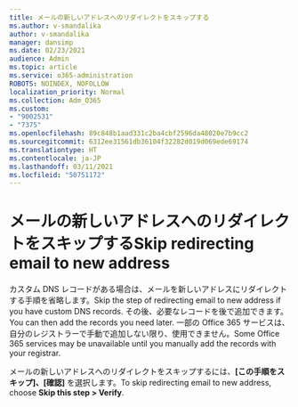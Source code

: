 ```yaml
---
title: メールの新しいアドレスへのリダイレクトをスキップする
ms.author: v-smandalika
author: v-smandalika
manager: dansimp
ms.date: 02/23/2021
audience: Admin
ms.topic: article
ms.service: o365-administration
ROBOTS: NOINDEX, NOFOLLOW
localization_priority: Normal
ms.collection: Adm_O365
ms.custom:
- "9002531"
- "7375"
ms.openlocfilehash: 89c848b1aad331c2ba4cbf2596da48020e7b9cc2
ms.sourcegitcommit: 6312ee31561db36104f32282d019d069ede69174
ms.translationtype: HT
ms.contentlocale: ja-JP
ms.lasthandoff: 03/11/2021
ms.locfileid: "50751172"
---
```

# <a name="skip-redirecting-email-to-new-address"></a><span data-ttu-id="f7d2f-102">メールの新しいアドレスへのリダイレクトをスキップする</span><span class="sxs-lookup"><span data-stu-id="f7d2f-102">Skip redirecting email to new address</span></span>

<span data-ttu-id="f7d2f-103">カスタム DNS レコードがある場合は、メールを新しいアドレスにリダイレクトする手順を省略します。</span><span class="sxs-lookup"><span data-stu-id="f7d2f-103">Skip the step of redirecting email to new address if you have custom DNS records.</span></span> <span data-ttu-id="f7d2f-104">その後、必要なレコードを後で追加できます。</span><span class="sxs-lookup"><span data-stu-id="f7d2f-104">You can then add the records you need later.</span></span> <span data-ttu-id="f7d2f-105">一部の Office 365 サービスは、自分のレジストラーで手動で追加しない限り、使用できません。</span><span class="sxs-lookup"><span data-stu-id="f7d2f-105">Some Office 365 services may be unavailable until you manually add the records with your registrar.</span></span>

<span data-ttu-id="f7d2f-106">メールの新しいアドレスへのリダイレクトをスキップするには、**[この手順をスキップ]、[確認]** を選択します。</span><span class="sxs-lookup"><span data-stu-id="f7d2f-106">To skip redirecting email to new address, choose **Skip this step > Verify**.</span></span>